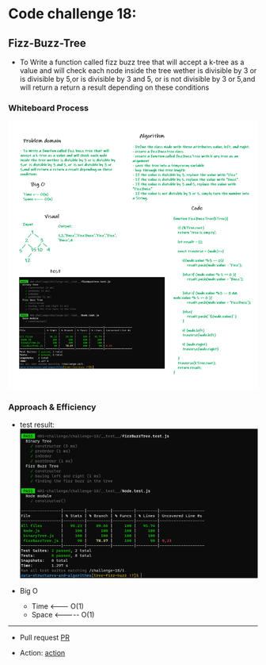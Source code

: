 # Code challenge 18:

## Fizz-Buzz-Tree
<!-- Description of the challenge -->
- To Write a function called fizz buzz tree that will accept a k-tree as a value and will check each node inside the tree wether is divisible by 3 or is divisible by 5,or  is divisible by 3 and 5, or  is not divisible by 3 or 5,and will return a return a result depending on these conditions 

### Whiteboard Process
<!-- Embedded whiteboard image -->

![image](/images/fizzBuzz.png)

### Approach & Efficiency
<!-- What approach did you take? Discuss Why. What is the Big O space/time for this approach? -->
- test result:
![image](/images/fizzbuzz-test.PNG)

- Big O 
   - Time <--- O(1)
   - Space <----- O(1)

---------------------------

- Pull request
[PR](https://github.com/Razan-am/data-structures-and-algorithms/pull/45/)

- Action:
[action](https://github.com/Razan-am/data-structures-and-algorithms/runs/3486645228?check_suite_focus=true)

